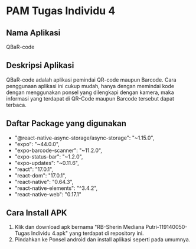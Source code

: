# PAM Tugas Individu 4
## Nama Aplikasi 
QBaR-code

## Deskripsi Aplikasi
QBaR-code adalah aplikasi pemindai QR-code maupun Barcode. Cara penggunaan aplikasi ini cukup mudah, hanya dengan memindai kode dengan menggunakan ponsel yang dilengkapi dengan kamera, maka informasi yang terdapat di QR-Code maupun Barcode tersebut dapat terbaca.

## Daftar Package yang digunakan
*	"@react-native-async-storage/async-storage": "~1.15.0",
*	"expo": "~44.0.0",
*	"expo-barcode-scanner": "~11.2.0",
*	"expo-status-bar": "~1.2.0",
*	"expo-updates": "~0.11.6",
*	"react": "17.0.1",
*	"react-dom": "17.0.1",
*	"react-native": "0.64.3",
*	"react-native-elements": "^3.4.2",
*	"react-native-web": "0.17.1"

## Cara Install APK
1.	Klik dan download apk bernama "RB-Sherin Mediana Putri-119140050-Tugas Individu 4.apk" yang terdapat di repository ini.
2.	Pindahkan ke Ponsel android dan install aplikasi seperti pada umumnya.




